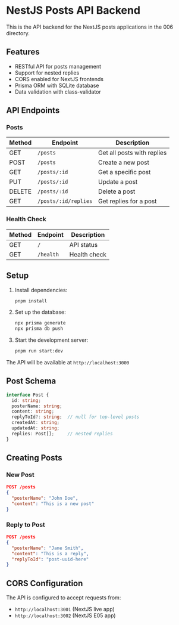 # NestJS Posts API Backend

This is the API backend for the NextJS posts applications in the 006 directory.

## Features

- RESTful API for posts management
- Support for nested replies
- CORS enabled for NextJS frontends
- Prisma ORM with SQLite database
- Data validation with class-validator

## API Endpoints

### Posts

| Method | Endpoint | Description |
|--------|----------|-------------|
| GET    | `/posts` | Get all posts with replies |
| POST   | `/posts` | Create a new post |
| GET    | `/posts/:id` | Get a specific post |
| PUT    | `/posts/:id` | Update a post |
| DELETE | `/posts/:id` | Delete a post |
| GET    | `/posts/:id/replies` | Get replies for a post |

### Health Check

| Method | Endpoint | Description |
|--------|----------|-------------|
| GET    | `/` | API status |
| GET    | `/health` | Health check |

## Setup

1. Install dependencies:
   ```bash
   pnpm install
   ```

2. Set up the database:
   ```bash
   npx prisma generate
   npx prisma db push
   ```

3. Start the development server:
   ```bash
   pnpm run start:dev
   ```

The API will be available at `http://localhost:3000`

## Post Schema

```typescript
interface Post {
  id: string;
  posterName: string;
  content: string;
  replyToId?: string;  // null for top-level posts
  createdAt: string;
  updatedAt: string;
  replies: Post[];     // nested replies
}
```

## Creating Posts

### New Post
```json
POST /posts
{
  "posterName": "John Doe",
  "content": "This is a new post"
}
```

### Reply to Post
```json
POST /posts
{
  "posterName": "Jane Smith",
  "content": "This is a reply",
  "replyToId": "post-uuid-here"
}
```

## CORS Configuration

The API is configured to accept requests from:
- `http://localhost:3001` (NextJS live app)
- `http://localhost:3002` (NextJS E05 app)